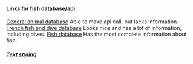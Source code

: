 #### Links for fish database/api:
[General animal database](https://api-ninjas.com/api/animals)
Able to make api call, but lacks information.
[French fish and dive database](https://www.fishipedia.fr/#)
Looks nice and has a lot of information, including dives.
[Fish database](https://fishbase.mnhn.fr/home.php)
Has the most complete information about fish.

##### [Text styling](https://docs.github.com/en/get-started/writing-on-github/getting-started-with-writing-and-formatting-on-github/basic-writing-and-formatting-syntax)
